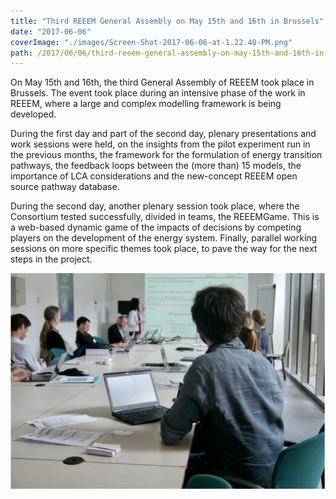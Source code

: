 ```yaml
---
title: "Third REEEM General Assembly on May 15th and 16th in Brussels"
date: "2017-06-06"
coverImage: "./images/Screen-Shot-2017-06-06-at-1.22.40-PM.png"
path: /2017/06/06/third-reeem-general-assembly-on-may-15th-and-16th-in-brussels/
---
```


On May 15th and 16th, the third General Assembly of REEEM took place in Brussels. The event took place during an intensive phase of the work in REEEM, where a large and complex modelling framework is being developed.

During the first day and part of the second day, plenary presentations and work sessions were held, on the insights from the pilot experiment run in the previous months, the framework for the formulation of energy transition pathways, the feedback loops between the (more than) 15 models, the importance of LCA considerations and the new-concept REEEM open source pathway database.

During the second day, another plenary session took place, where the Consortium tested successfully, divided in teams, the REEEMGame. This is a web-based dynamic game of the impacts of decisions by competing players on the development of the energy system. Finally, parallel working sessions on more specific themes took place, to pave the way for the next steps in the project.

![Workshop participants 15-16 May 2017](./images/Screen-Shot-2017-06-06-at-1.22.40-PM.png)
